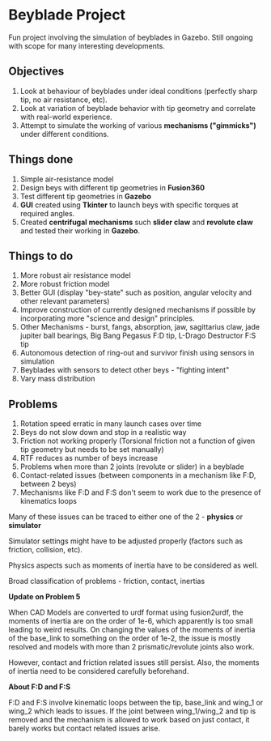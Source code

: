 # Beyblade Project

Fun project involving the simulation of beyblades in Gazebo. Still ongoing with scope for many interesting developments.

## Objectives ##
1) Look at behaviour of beyblades under ideal conditions (perfectly sharp tip, no air resistance, etc).
2) Look at variation of beyblade behavior with tip geometry and correlate with real-world experience.
3) Attempt to simulate the working of various **mechanisms ("gimmicks")** under different conditions.

## Things done

1. Simple air-resistance model
2. Design beys with different tip geometries in **Fusion360**
3. Test different tip geometries in **Gazebo**
4. **GUI** created using **Tkinter** to launch beys with specific torques at required angles.
5. Created **centrifugal mechanisms** such **slider claw** and **revolute claw** and tested their working in **Gazebo**.

## Things to do

1. More robust air resistance model 
2. More robust friction model
3. Better GUI (display "bey-state" such as position, angular velocity and other relevant parameters)
4. Improve construction of currently designed mechanisms if possible by incorporating more "science and design" principles.
5. Other Mechanisms -  burst, fangs, absorption, jaw, sagittarius claw, jade jupiter ball bearings, Big Bang Pegasus F:D tip, L-Drago Destructor F:S tip
6. Autonomous detection of ring-out and survivor finish using sensors in simulation
7. Beyblades with sensors to detect other beys - "fighting intent"
8. Vary mass distribution 

## Problems

1. Rotation speed erratic in many launch cases over time
2. Beys do not slow down and stop in a realistic way
3. Friction not working properly (Torsional friction not a function of given tip geometry but needs to be set manually)
4. RTF reduces as number of beys increase
5. Problems when more than 2 joints (revolute or slider) in a beyblade
6. Contact-related issues (between components in a mechanism like F:D, between 2 beys)
7. Mechanisms like F:D and F:S don't seem to work due to the presence of kinematics loops

Many of these issues can be traced to either one of the 2 - **physics** or **simulator**

Simulator settings might have to be adjusted properly (factors such as friction, collision, etc).

Physics aspects such as moments of inertia have to be considered as well.

Broad classification of problems - friction, contact, inertias

**Update on Problem 5**

When CAD Models are converted to urdf format using fusion2urdf, the moments of inertia are on the order of 1e-6, which apparently is too small leading to weird results. On changing the values of the moments of inertia of the base_link to something on the order of 1e-2, the issue is mostly resolved and models with more than 2 prismatic/revolute joints also work.

However, contact and friction related issues still persist. Also, the moments of inertia need to be considered carefully beforehand.

**About F:D and F:S**

F:D and F:S involve kinematic loops between the tip, base_link and wing_1 or wing_2 which leads to issues. If the joint between wing_1/wing_2 and tip is removed and the mechanism is allowed to work based on just contact, it barely works but contact related issues arise.
